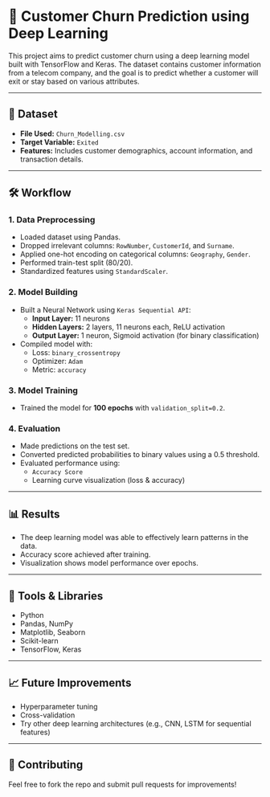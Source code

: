 # 🧠 Customer Churn Prediction using Deep Learning

This project aims to predict customer churn using a deep learning model built with TensorFlow and Keras. The dataset contains customer information from a telecom company, and the goal is to predict whether a customer will exit or stay based on various attributes.

---

## 📁 Dataset

- **File Used:** `Churn_Modelling.csv`
- **Target Variable:** `Exited`
- **Features:** Includes customer demographics, account information, and transaction details.

---

## 🛠️ Workflow

### 1. Data Preprocessing
- Loaded dataset using Pandas.
- Dropped irrelevant columns: `RowNumber`, `CustomerId`, and `Surname`.
- Applied one-hot encoding on categorical columns: `Geography`, `Gender`.
- Performed train-test split (80/20).
- Standardized features using `StandardScaler`.

### 2. Model Building
- Built a Neural Network using `Keras Sequential API`:
  - **Input Layer:** 11 neurons
  - **Hidden Layers:** 2 layers, 11 neurons each, ReLU activation
  - **Output Layer:** 1 neuron, Sigmoid activation (for binary classification)
- Compiled model with:
  - Loss: `binary_crossentropy`
  - Optimizer: `Adam`
  - Metric: `accuracy`

### 3. Model Training
- Trained the model for **100 epochs** with `validation_split=0.2`.

### 4. Evaluation
- Made predictions on the test set.
- Converted predicted probabilities to binary values using a 0.5 threshold.
- Evaluated performance using:
  - `Accuracy Score`
  - Learning curve visualization (loss & accuracy)

---

## 📊 Results

- The deep learning model was able to effectively learn patterns in the data.
- Accuracy score achieved after training.
- Visualization shows model performance over epochs.

---

## 📌 Tools & Libraries

- Python
- Pandas, NumPy
- Matplotlib, Seaborn
- Scikit-learn
- TensorFlow, Keras

---

## 📈 Future Improvements

- Hyperparameter tuning
- Cross-validation
- Try other deep learning architectures (e.g., CNN, LSTM for sequential features)

---

## 🤝 Contributing

Feel free to fork the repo and submit pull requests for improvements!

